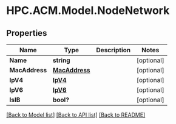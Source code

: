 # HPC.ACM.Model.NodeNetwork
## Properties

Name | Type | Description | Notes
------------ | ------------- | ------------- | -------------
**Name** | **string** |  | [optional] 
**MacAddress** | [**MacAddress**](MacAddress.md) |  | [optional] 
**IpV4** | [**IpV4**](IpV4.md) |  | [optional] 
**IpV6** | [**IpV6**](IpV6.md) |  | [optional] 
**IsIB** | **bool?** |  | [optional] 

[[Back to Model list]](../README.md#documentation-for-models) [[Back to API list]](../README.md#documentation-for-api-endpoints) [[Back to README]](../README.md)

